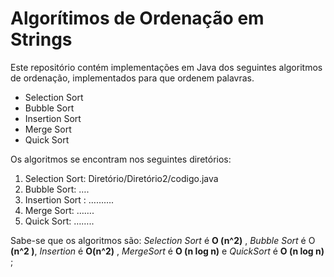 # Algorítimos de Ordenação em Strings

Este repositório contém implementações em Java dos seguintes algoritmos de ordenação, implementados para que ordenem palavras. 

  * Selection Sort 
  * Bubble Sort 
  * Insertion Sort 
  * Merge Sort 
  * Quick Sort 

Os algoritmos se encontram nos seguintes diretórios: 
  1. Selection Sort: Diretório/Diretório2/codigo.java 
  2. Bubble Sort: …. 
  3. Insertion Sort : ………. 
  4. Merge Sort: ……. 
  5. Quick Sort: …….. 

Sabe-se que os algoritmos são: *Selection Sort* é **O (n^2)** , *Bubble Sort* é O **(n^2 )**, *Insertion* é **O(n^2)** , *MergeSort* é **O (n log n)** e *QuickSort* é **O (n log n)** ;
